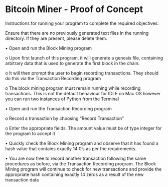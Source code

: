 # Bitcoin Miner - Proof of Concept

Instructions for running your program to complete the required objectives:

Ensure that there are no previously generated text files in the running directory. If they are present, please delete them.

•	Open and run the Block Mining program
  
  o	Upon first launch of this program, it will generate a genesis file, containing arbitrary data that is used to generate the first block in the chain.
  
  o	It will then prompt the user to begin recording transactions. They should do this via the Transaction Recording program
  
  o	The block mining program must remain running while recording transactions. This is not the default behaviour for IDLE on Mac OS however you can run two instances of Python from the Terminal
  
•	Open and run the Transaction Recording program 
  
  o	Record a transaction by choosing “Record Transaction”
  
  o	Enter the appropriate fields. The amount value must be of type integer for the program to accept it

•	Quickly check the Block Mining program and observe that it has found a hash value that contains exactly 14 0’s as per the requirements.

•	You are now free to record another transaction following the same procedures as before, via the Transaction Recording program. The Block Mining program will continue to check for new transactions and provide the appropriate hash containing exactly 14 zeros as a result of the new transaction data

